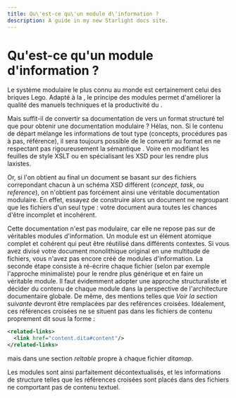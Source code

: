 ```yaml
---
title: Qu\'est-ce qu\'un module d\'information ?
description: A guide in my new Starlight docs site.
---
```

# Qu\'est-ce qu\'un module d\'information ?

Le système modulaire le plus connu au monde est certainement celui des
briques Lego. Adapté à la , le principe des modules permet d\'améliorer
la qualité des manuels techniques et la productivité du .

Mais suffit-il de convertir sa documentation de vers un format structuré
tel que pour obtenir une documentation modulaire ? Hélas, non. Si le
contenu de départ mélange les informations de tout type (concepts,
procédures pas à pas, référence), il sera toujours possible de le
convertir au format en ne respectant pas rigoureusement la sémantique .
Voire en modifiant les feuilles de style XSLT ou en spécialisant les XSD
pour les rendre plus laxistes.

Or, si l\'on obtient au final un document se basant sur des fichiers
correpondant chacun à un schéma XSD différent (*concept*, *task*, ou
*reference*), on n\'obtient pas forcément ainsi une véritable
documentation modulaire. En effet, essayez de construire alors un
document ne regroupant que les fichiers d\'un seul type : votre document
aura toutes les chances d\'être incomplet et incohérent.

Cette documentation n\'est pas modulaire, car elle ne repose pas sur de
véritables modules d\'information. Un module est un élément atomique
complet et cohérent qui peut être réutilisé dans différents contextes.
Si vous avez divisé votre document monolithique original en une
multitude de fichiers, vous n\'avez pas encore créé de modules
d\'information. La seconde étape consiste à ré-écrire chaque fichier
(selon par exemple l\'approche minimaliste) pour le rendre plus
générique et en faire un véritable module. Il faut évidemment adopter
une approche structuraliste et décider du contenu de chaque module dans
la perspective de l\'architecture documentaire globale. De même, des
mentions telles que *Voir la section suivante* devront être remplacées
par des reférences croisées. Idéalement, ces références croisées ne se
situent pas dans les fichiers de contenu proprement dit sous la forme :

``` xml
<related-links>
  <link href="content.dita#content"/>
</related-links>
```

mais dans une section *reltable* propre à chaque fichier *ditamap*.

Les modules sont ainsi parfaitement décontextualisés, et les
informations de structure telles que les références croisées sont placés
dans des fichiers ne comportant pas de contenu textuel.
